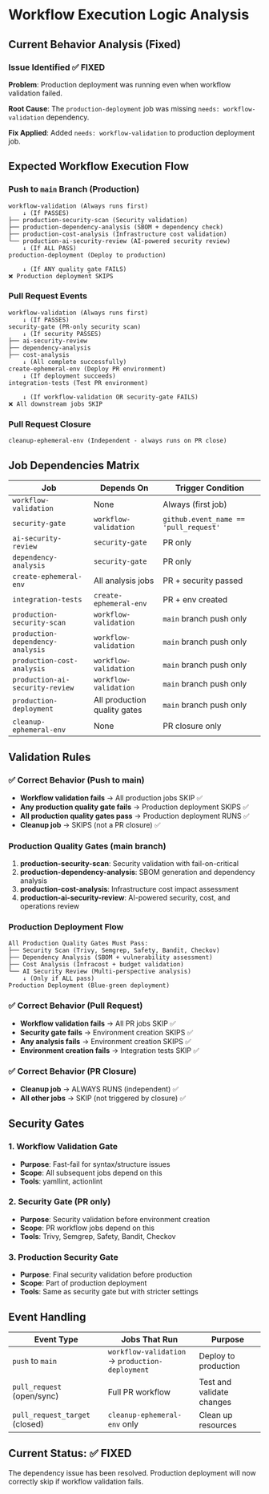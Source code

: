 # Workflow Execution Logic Analysis

## Current Behavior Analysis (Fixed)

### Issue Identified ✅ FIXED
**Problem**: Production deployment was running even when workflow validation failed.

**Root Cause**: The `production-deployment` job was missing `needs: workflow-validation` dependency.

**Fix Applied**: Added `needs: workflow-validation` to production deployment job.

## Expected Workflow Execution Flow

### Push to `main` Branch (Production)
```
workflow-validation (Always runs first)
    ↓ (If PASSES)
├── production-security-scan (Security validation)
├── production-dependency-analysis (SBOM + dependency check)
├── production-cost-analysis (Infrastructure cost validation)
└── production-ai-security-review (AI-powered security review)
    ↓ (If ALL PASS)
production-deployment (Deploy to production)
    
    ↓ (If ANY quality gate FAILS)
❌ Production deployment SKIPS
```

### Pull Request Events
```
workflow-validation (Always runs first)
    ↓ (If PASSES)
security-gate (PR-only security scan)
    ↓ (If security PASSES)
├── ai-security-review
├── dependency-analysis  
├── cost-analysis
    ↓ (All complete successfully)
create-ephemeral-env (Deploy PR environment)
    ↓ (If deployment succeeds)
integration-tests (Test PR environment)

    ↓ (If workflow-validation OR security-gate FAILS)
❌ All downstream jobs SKIP
```

### Pull Request Closure
```
cleanup-ephemeral-env (Independent - always runs on PR close)
```

## Job Dependencies Matrix

| Job | Depends On | Trigger Condition |
|-----|------------|-------------------|
| `workflow-validation` | None | Always (first job) |
| `security-gate` | `workflow-validation` | `github.event_name == 'pull_request'` |
| `ai-security-review` | `security-gate` | PR only |
| `dependency-analysis` | `security-gate` | PR only |
| `create-ephemeral-env` | All analysis jobs | PR + security passed |
| `integration-tests` | `create-ephemeral-env` | PR + env created |
| `production-security-scan` | `workflow-validation` | `main` branch push only |
| `production-dependency-analysis` | `workflow-validation` | `main` branch push only |
| `production-cost-analysis` | `workflow-validation` | `main` branch push only |
| `production-ai-security-review` | `workflow-validation` | `main` branch push only |
| `production-deployment` | All production quality gates | `main` branch push only |
| `cleanup-ephemeral-env` | None | PR closure only |

## Validation Rules

### ✅ Correct Behavior (Push to main)
- **Workflow validation fails** → All production jobs SKIP ✅
- **Any production quality gate fails** → Production deployment SKIPS ✅
- **All production quality gates pass** → Production deployment RUNS ✅
- **Cleanup job** → SKIPS (not a PR closure) ✅

### Production Quality Gates (main branch)
1. **production-security-scan**: Security validation with fail-on-critical
2. **production-dependency-analysis**: SBOM generation and dependency analysis
3. **production-cost-analysis**: Infrastructure cost impact assessment
4. **production-ai-security-review**: AI-powered security, cost, and operations review

### Production Deployment Flow
```
All Production Quality Gates Must Pass:
├── Security Scan (Trivy, Semgrep, Safety, Bandit, Checkov)
├── Dependency Analysis (SBOM + vulnerability assessment)
├── Cost Analysis (Infracost + budget validation)
└── AI Security Review (Multi-perspective analysis)
    ↓ (Only if ALL pass)
Production Deployment (Blue-green deployment)
```

### ✅ Correct Behavior (Pull Request)
- **Workflow validation fails** → All PR jobs SKIP ✅
- **Security gate fails** → Environment creation SKIPS ✅
- **Any analysis fails** → Environment creation SKIPS ✅
- **Environment creation fails** → Integration tests SKIP ✅

### ✅ Correct Behavior (PR Closure)
- **Cleanup job** → ALWAYS RUNS (independent) ✅
- **All other jobs** → SKIP (not triggered by closure) ✅

## Security Gates

### 1. Workflow Validation Gate
- **Purpose**: Fast-fail for syntax/structure issues
- **Scope**: All subsequent jobs depend on this
- **Tools**: yamllint, actionlint

### 2. Security Gate (PR only)
- **Purpose**: Security validation before environment creation
- **Scope**: PR workflow jobs depend on this
- **Tools**: Trivy, Semgrep, Safety, Bandit, Checkov

### 3. Production Security Gate
- **Purpose**: Final security validation before production
- **Scope**: Part of production deployment
- **Tools**: Same as security gate but with stricter settings

## Event Handling

| Event Type | Jobs That Run | Purpose |
|------------|---------------|---------|
| `push` to `main` | `workflow-validation` → `production-deployment` | Deploy to production |
| `pull_request` (open/sync) | Full PR workflow | Test and validate changes |
| `pull_request_target` (closed) | `cleanup-ephemeral-env` only | Clean up resources |

## Current Status: ✅ FIXED
The dependency issue has been resolved. Production deployment will now correctly skip if workflow validation fails.
